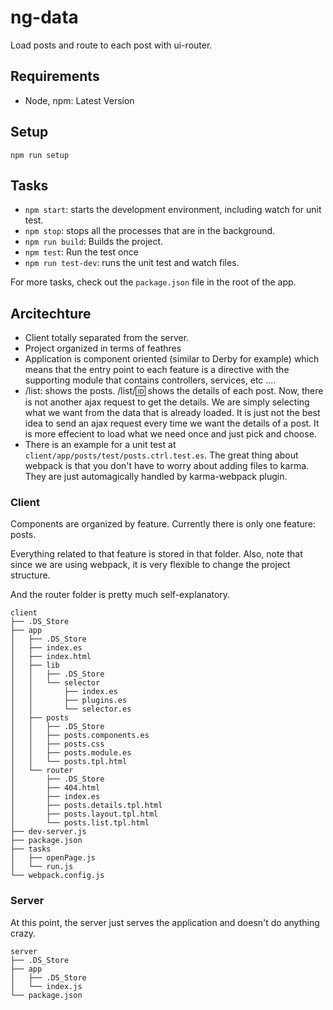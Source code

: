 # ng-data
Load posts and route to each post with ui-router.

## Requirements

- Node, npm: Latest Version

## Setup

`npm run setup`

## Tasks

- `npm start`: starts the development environment, including watch for unit test.
- `npm stop`: stops all the processes that are in the background.
- `npm run build`: Builds the project.
- `npm test`: Run the test once
- `npm run test-dev`: runs the unit test and watch files.

For more tasks, check out the `package.json` file in the root of the app.

## Arcitechture

- Client totally separated from the server.
- Project organized in terms of feathres
- Application is component oriented (similar to Derby for example) which means that the entry point to each feature is a directive with the supporting module that contains controllers, services, etc ....
- /list: shows the posts. /list/:id: shows the details of each post. Now, there is not another ajax request to get the details. We are simply selecting what we want from the data that is already loaded. It is just not the best idea to send an ajax request every time we want the details of a post. It is more effecient to load what we need once and just pick and choose.
- There is an example for a unit test at `client/app/posts/test/posts.ctrl.test.es`. The great thing about webpack is that you don't have to worry about adding files to karma. They are just automagically handled by karma-webpack plugin.

### Client

Components are organized by feature. Currently there is only one feature: posts.

Everything related to that feature is stored in that folder. Also, note that since we are using webpack, it is very flexible to change the project structure.

And the router folder is pretty much self-explanatory.

	client
	├── .DS_Store
	├── app
	│   ├── .DS_Store
	│   ├── index.es
	│   ├── index.html
	│   ├── lib
	│   │   ├── .DS_Store
	│   │   └── selector
	│   │       ├── index.es
	│   │       ├── plugins.es
	│   │       └── selector.es
	│   ├── posts
	│   │   ├── .DS_Store
	│   │   ├── posts.components.es
	│   │   ├── posts.css
	│   │   ├── posts.module.es
	│   │   └── posts.tpl.html
	│   └── router
	│       ├── .DS_Store
	│       ├── 404.html
	│       ├── index.es
	│       ├── posts.details.tpl.html
	│       ├── posts.layout.tpl.html
	│       └── posts.list.tpl.html
	├── dev-server.js
	├── package.json
	├── tasks
	│   ├── openPage.js
	│   └── run.js
	└── webpack.config.js

### Server

At this point, the server just serves the application and doesn't do anything crazy.

	server
	├── .DS_Store
	├── app
	│   ├── .DS_Store
	│   └── index.js
	└── package.json